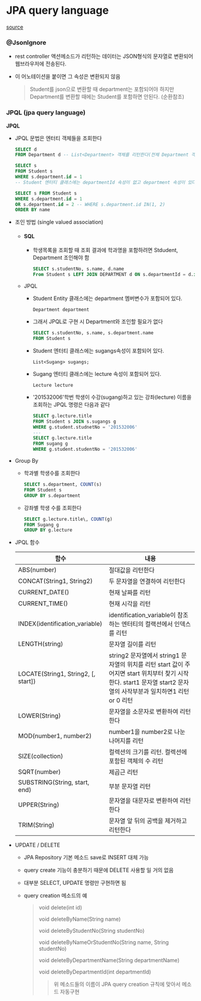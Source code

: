 # JPA query language

[source](https://github.com/eastheat10/spring/tree/master/jpa5)



###  @JsonIgnore

* rest controller 액션메소드가 리턴하는 데이터는 JSON형식의 문자열로 변환되어 웹브라우저에 전송된다.

* 이 어노테이션을 붙이면 그 속성은 변환되지 않음

  > Student를 json으로 변환할 때 department는 포함되어야 하지만 Department를 변환할 때에는 Student를 포함하면 안된다. (순환참조)



### JPQL (jpa query language)



**JPQL**

* JPQL 문법은 엔터티 객체들을 조회한다

  ```sql
  SELECT d
  FROM Department d -- List<Department> 객체를 리턴한다(전체 Department 객체)
  ```

  ```sql
  SELECT s
  FROM Student s
  WHERE s.department.id = 1
  -- Student 엔터티 클래스에는 departmentId 속성이 없고 department 속성이 있다
  ```

  ```sql
  SELECT s FROM Student s 
  WHERE s.department.id = 1 
  OR s.department.id = 2 -- WHERE s.department.id IN(1, 2) 
  ORDER BY name
  ```

  

* 조인 방법 (single valued association)

  * #### **SQL**

    * 학생목록을 조회할 때 조회 결과에 학과명을 포함하려면 Stdudent, Department 조인해야 함

      ``` sql
      SELECT s.studentNo, s.name, d.name
      From Student s LEFT JOIN DEPARTMENT d ON s.departmentId = d.id
      ```

      

  * JPQL

    * Student Entity 클래스에는 department 멤버변수가 포함되어 있다.

      `Department department` 

    * 그래서 JPQL로 구현 시 Department와 조인할 필요가 없다

      ```sql
      SELECT s.studentNo, s.name, s.department.name
      FROM Student s
      ```

    * Student 엔터티 클래스에는 sugangs속성이 포함되어 있다.

      `List<Sugang> sugangs;`

    * Sugang 엔터티 클래스에는 lecture 속성이 포함되어 있다.

      `Lecture lecture`

    * '201532006'학번 학생이 수강(sugang)하고 있는 강좌(lecture) 이름을 조회하는 JPQL 명령은 다음과 같다

      ```sql
      SELECT g.lecture.title
      FROM Student s JOIN s.sugangs g
      WHERE g.student.studnetNo = '201532006'
      ---
      SELECT g.lecture.title
      FROM sugang g
      WHERE g.student.studentNo = '201532006'
      ```

       

* Group By

  * 학과별 학생수를 조회한다

    ```sql
    SELECT s.department, COUNT(s)
    FROM Student s
    GROUP BY s.department
    ```

  * 강좌별 학생 수를 조회한다

    ```sql
    SELECT g.lecture.title\, COUNT(g)
    FROM Sugang g
    GROUP BY g.lecture
    ```

    

* JPQL 함수

  | 함수                                | 내용                                                         |
  | ----------------------------------- | ------------------------------------------------------------ |
  | ABS(number)                         | 절대값을 리턴한다                                            |
  | CONCAT(String1, String2)            | 두 문자열을 연결하여 리턴한다                                |
  | CURRENT_DATE()                      | 현재 날짜를 리턴                                             |
  | CURRENT_TIME()                      | 현재 시각을 리턴                                             |
  | INDEX(identification_variable)      | identification_variable이 참조하는 엔터티의 컬랙션에서 인덱스를 리턴 |
  | LENGTH(string)                      | 문자열 길이를 리턴                                           |
  | LOCATE(String1, String2, [, start]) | string2 문자열에서 string1 문자열의 위치를 리턴                 start 값이 주어지면 start 위치부터 찾기 시작한다.           start1 문자열 start2 문자열의 사작부분과 일치하면1 리턴 or 0 리턴 |
  | LOWER(String)                       | 문자열을 소문자로 변환하여 리턴한다                          |
  | MOD(number1, number2)               | number1을 number2로 나눈 나머지를 리턴                       |
  | SIZE(collection)                    | 컬렉션의 크기를 리턴. 컬렉션에 포함된 객체의 수 리턴         |
  | SQRT(number)                        | 제곱근 리턴                                                  |
  | SUBSTRING(String, start, end)       | 부분 문자열 리턴                                             |
  | UPPER(String)                       | 문자열을 대문자로 변환하여 리턴한다                          |
  | TRIM(String)                        | 문자열 앞 뒤의 공백을 제거하고 리턴한다                      |



* UPDATE / DELETE

  * JPA Repository 기본 메소드 save로 INSERT 대체 가능

  * query create 기능이 충분하기 때문에 DELETE 사용할 일 거의 없음

  * 대부분 SELECT, UPDATE 명령만 구현하면 됨

    

  * query creation 메소드의 예

    >void delete(int id)
    >
    >void deleteByName(String name)
    >
    >void deleteByStudentNo(String studentNo)
    >
    >void deleteByNameOrStudentNo(String name, String studentNo)
    >
    >void deleteByDepartmentName(String departmentName)
    >
    >void deleteByDepartmentId(int departmentId)
    >
    >> 위 메소드들의 이름이 JPA query creation 규칙에 맞아서 메소드 자동구현

  